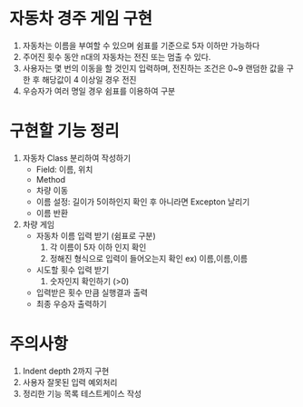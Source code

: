 # 자동차 경주 게임 구현
1. 자동차는 이름을 부여할 수 있으며 쉼표를 기준으로 5자 이하만 가능하다
2. 주어진 횟수 동안 n대의 자동차는 전진 또는 멈출 수 있다.
3. 사용자는 몇 번의 이동을 할 것인지 입력하며, 전진하는 조건은 0~9 랜덤한 값을 구한 후 해당값이 4 이상일 경우 전진
4. 우승자가 여러 명일 경우 쉼표를 이용하여 구분

# 구현할 기능 정리
1. 자동차 Class 분리하여 작성하기
   *   Field: 이름, 위치
     *   Method
     * 차량 이동
     * 이름 설정: 길이가 5이하인지 확인 후 아니라면 Excepton 날리기
     * 이름 반환
2. 차량 게임
   *    자동차 이름 입력 받기 (쉼표로 구분)
        1. 각 이름이 5자 이하 인지 확인
        2. 정해진 형식으로 입력이 들어오는지 확인 ex) 이름,이름,이름 
   * 시도할 횟수 입력 받기
      1. 숫자인지 확인하기 (>0)
   * 입력받은 횟수 만큼 실행결과 출력
   * 최종 우승자 출력하기


# 주의사항
1. Indent depth 2까지 구현
2. 사용자 잘못된 입력 예외처리
3. 정리한 기능 목록 테스트케이스 작성